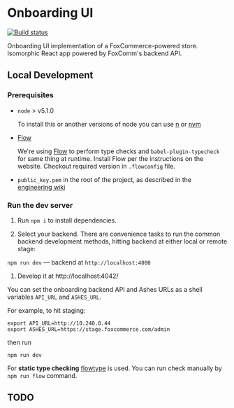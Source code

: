 # Onboarding UI

[![Build status](https://badge.buildkite.com/1238dff6913c220ef0612d9a9f4b0c5198a8dd270d260f8ff2.svg)](https://buildkite.com/foxcommerce/highlander)

Onboarding UI implementation of a FoxCommerce-powered store. Isomorphic React app powered by FoxComm's backend API.

## Local Development

### Prerequisites

* `node` > v5.1.0

  To install this or another versions of node you can use [n](https://github.com/tj/n) or [nvm](https://github.com/creationix/nvm)

* [Flow](http://flowtype.org)

  We're using [Flow](http://flowtype.org) to perform type checks and `babel-plugin-typecheck` for same thing at runtime. Install Flow per the instructions on the website. Checkout required version in `.flowconfig` file.

* `public_key.pem` in the root of the project, as described in the [engineering wiki](https://github.com/FoxComm/engineering-wiki/blob/master/development/setup.md#developing-frontend-applications)


### Run the dev server

1. Run `npm i` to install dependencies.

1. Select your backend. There are convenience tasks to run the common backend development methods, hitting backend at either local or remote stage:

  `npm run dev` — backend at `http://localhost:4000`

1. Develop it at http://localhost:4042/

You can set the onboarding backend API and Ashes URLs as a shell variables `API_URL` and `ASHES_URL`.

For example, to hit staging:

```
export API_URL=http://10.240.0.44
export ASHES_URL=https://stage.foxcommerce.com/admin
```
then run

```
npm run dev
```

For **static type checking** [flowtype](http://flowtype.org/) is used. You can run check manually by `npm run flow` command.

## TODO
